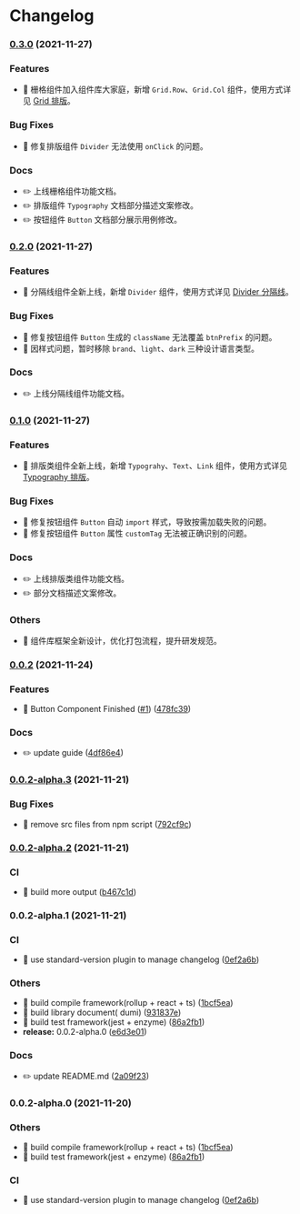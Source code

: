 # Changelog

### [0.3.0](https://github.com/nuwa-design/nuwa-design/releases/tag/v0.2.0) (2021-11-27)

### Features

* 🎸 栅格组件加入组件库大家庭，新增 `Grid.Row`、`Grid.Col` 组件，使用方式详见 [Grid 排版](https://nuwa.design/components/grid)。

### Bug Fixes

* 🐛 修复排版组件 `Divider` 无法使用 `onClick` 的问题。

### Docs

* ✏️ 上线栅格组件功能文档。
* ✏️ 排版组件 `Typography` 文档部分描述文案修改。
* ✏️ 按钮组件 `Button` 文档部分展示用例修改。

### [0.2.0](https://github.com/nuwa-design/nuwa-design/releases/tag/v0.2.0) (2021-11-27)

### Features

* 🎸 分隔线组件全新上线，新增 `Divider` 组件，使用方式详见 [Divider 分隔线](https://nuwa.design/components/divider)。

### Bug Fixes

* 🐛 修复按钮组件 `Button` 生成的 `className` 无法覆盖 `btnPrefix` 的问题。
* 🐛 因样式问题，暂时移除 `brand`、`light`、`dark` 三种设计语言类型。

### Docs

* ✏️ 上线分隔线组件功能文档。

### [0.1.0](https://github.com/nuwa-design/nuwa-design/releases/tag/v0.1.0) (2021-11-27)

### Features

* 🎸 排版类组件全新上线，新增 `Typograhy`、`Text`、`Link` 组件，使用方式详见 [Typography 排版](https://nuwa.design/components/typography)。

### Bug Fixes

* 🐛 修复按钮组件 `Button` 自动 `import` 样式，导致按需加载失败的问题。
* 🐛 修复按钮组件 `Button` 属性 `customTag` 无法被正确识别的问题。

### Docs

* ✏️ 上线排版类组件功能文档。
* ✏️ 部分文档描述文案修改。

### Others

* 🤖 组件库框架全新设计，优化打包流程，提升研发规范。

### [0.0.2](https://github.com/nuwa-design/nuwa-design/compare/v0.0.2-alpha.3...v0.0.2) (2021-11-24)


### Features

* 🎸 Button Component Finished ([#1](https://github.com/nuwa-design/nuwa-design/issues/1)) ([478fc39](https://github.com/nuwa-design/nuwa-design/commit/478fc392ef2a0a86cb43811d5c48e0ac349f46f0))


### Docs

* ✏️ update guide ([4df86e4](https://github.com/nuwa-design/nuwa-design/commit/4df86e454ecb8811bd50ae310bf01a70c0350407))

### [0.0.2-alpha.3](https://github.com/nuwa-design/nuwa-design/compare/v0.0.2-alpha.2...v0.0.2-alpha.3) (2021-11-21)

### Bug Fixes

* 🐛 remove src files from npm
  script ([792cf9c](https://github.com/nuwa-design/nuwa-design/commit/792cf9c6c100e2290d20e182b9d55c73b8c230c0))

### [0.0.2-alpha.2](https://github.com/nuwa-design/nuwa-design/compare/v0.0.2-alpha.1...v0.0.2-alpha.2) (2021-11-21)

### CI

* 🎡 build more
  output ([b467c1d](https://github.com/nuwa-design/nuwa-design/commit/b467c1dd21d26d3e0ae49690726fbbc0f8b19279))

### 0.0.2-alpha.1 (2021-11-21)

### CI

* 🎡 use standard-version plugin to manage
  changelog ([0ef2a6b](https://github.com/mjzhang1993/lerna-test/commit/0ef2a6ba695d268ea18d611bb80cb0945d154698))

### Others

* 🤖 build compile framework(rollup + react +
  ts) ([1bcf5ea](https://github.com/mjzhang1993/lerna-test/commit/1bcf5eab605e59101fa4ad6d95d31f74a2ad8730))
* 🤖 build library document(
  dumi) ([931837e](https://github.com/mjzhang1993/lerna-test/commit/931837e6d77999bda3909b92cf87badc72d96da7))
* 🤖 build test framework(jest +
  enzyme) ([86a2fb1](https://github.com/mjzhang1993/lerna-test/commit/86a2fb1d2199d5544b4fe1837ae1a0caf789cf4c))
* **release:**
  0.0.2-alpha.0 ([e6d3e01](https://github.com/mjzhang1993/lerna-test/commit/e6d3e01daaf7ecb0b9b69f4156e7f6773cd6574e))

### Docs

* ✏️ update
  README.md ([2a09f23](https://github.com/mjzhang1993/lerna-test/commit/2a09f2346e173763ba59e7c1400ef9614e634874))

### 0.0.2-alpha.0 (2021-11-20)

### Others

* 🤖 build compile framework(rollup + react +
  ts) ([1bcf5ea](https://github.com/mjzhang1993/lerna-test/commit/1bcf5eab605e59101fa4ad6d95d31f74a2ad8730))
* 🤖 build test framework(jest +
  enzyme) ([86a2fb1](https://github.com/mjzhang1993/lerna-test/commit/86a2fb1d2199d5544b4fe1837ae1a0caf789cf4c))

### CI

* 🎡 use standard-version plugin to manage
  changelog ([0ef2a6b](https://github.com/mjzhang1993/lerna-test/commit/0ef2a6ba695d268ea18d611bb80cb0945d154698))

